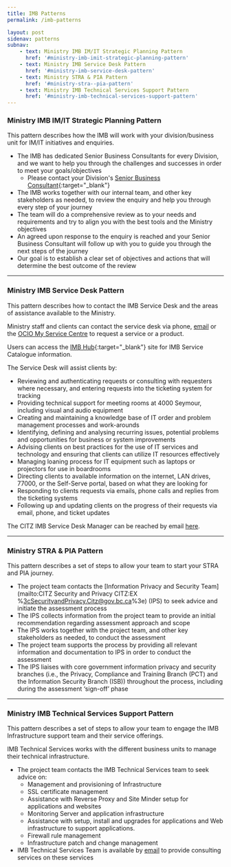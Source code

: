 ```yaml
---
title: IMB Patterns
permalink: /imb-patterns

layout: post
sidenav: patterns
subnav:
    - text: Ministry IMB IM/IT Strategic Planning Pattern
      href: '#ministry-imb-imit-strategic-planning-pattern'
    - text: Ministry IMB Service Desk Pattern
      href: '#ministry-imb-service-desk-pattern'
    - text: Ministry STRA & PIA Pattern
      href: '#ministry-stra--pia-pattern'
    - text: Ministry IMB Technical Services Support Pattern
      href: '#ministry-imb-technical-services-support-pattern'
---
```

### Ministry IMB IM/IT Strategic Planning Pattern
This pattern describes how the IMB will work with your division/business unit for IM/IT initiatives and enquiries.

- The IMB has dedicated Senior Business Consultants for every Division, and we want to help you through the challenges and successes in order to meet your goals/objectives
    - Please contact your Division's [Senior Business Consultant](https://intranet.gov.bc.ca/thehub/ocio/ocio-enterprise-services/imb){:target="_blank"}
- The IMB works together with our internal team, and other key stakeholders as needed, to review the enquiry and help you through every step of your journey
- The team will do a comprehensive review as to your needs and requirements and try to align you with the best tools and the Ministry objectives
- An agreed upon response to the enquiry is reached and your Senior Business Consultant will follow up with you to guide you through the next steps of the journey
- Our goal is to establish a clear set of objectives and actions that will determine the best outcome of the review

<hr style="height:2px;border-width:0;color:gray;background-color:gray">

### Ministry IMB Service Desk Pattern
This pattern describes how to contact the IMB Service Desk and the areas of assistance available to the Ministry.

Ministry staff and clients can contact the service desk via phone, [email](mailto:CITZIMBSD@gov.bc.ca) or the [OCIO My Service Centre](https://ociomysc.service-now.com/sp) to request a service or a product.

Users can access the [IMB Hub](https://intranet.gov.bc.ca/thehub/ocio/ocio-enterprise-services/imb){:target="_blank"} site for  IMB Service Catalogue information.

The Service Desk will assist clients by:
- Reviewing and authenticating requests or consulting with requesters where necessary, and entering requests into the ticketing system for tracking
- Providing technical support for meeting rooms at 4000 Seymour, including visual and audio equipment
- Creating and maintaining a knowledge base of IT order and problem management processes and work-arounds
- Identifying, defining and analysing recurring issues, potential problems and opportunities for business or system improvements
- Advising clients on best practices for the use of IT services and technology and ensuring that clients can utilize IT resources effectively
- Managing loaning process for IT equipment such as laptops or projectors for use in boardrooms
- Directing clients to available information on the internet, LAN drives, 77000, or the Self-Serve portal, based on what they are looking for 
- Responding to clients requests via emails, phone calls and replies from the ticketing systems
- Following up and updating clients on the progress of their requests via email, phone, and ticket updates

The CITZ IMB Service Desk Manager can be reached by email [here](mailto:gladys.gatobu@gov.bc.ca).

<hr style="height:2px;border-width:0;color:gray;background-color:gray">

### Ministry STRA & PIA Pattern
This pattern describes a set of steps to allow your team to start your STRA and PIA journey.
- The project team contacts the [Information Privacy and Security Team](mailto:CITZ Security and Privacy CITZ:EX %3cSecurityandPrivacy.Citz@gov.bc.ca%3e) (IPS) to seek advice and initiate the assessment process
- The IPS collects information from the project team to provide an initial recommendation regarding assessment approach and scope
- The IPS works together with the project team, and other key stakeholders as needed, to conduct the assessment
- The project team supports the process by providing all relevant information and documentation to IPS in order to conduct the assessment
- The IPS liaises with core government information privacy and security branches (i.e., the Privacy, Compliance and Training Branch (PCT) and the Information Security Branch (ISB)) throughout the process, including during the assessment ‘sign-off’ phase

<hr style="height:2px;border-width:0;color:gray;background-color:gray">

### Ministry IMB Technical Services Support Pattern
This pattern describes a set of steps to allow your team to engage the IMB Infrastructure support team and their service offerings.

IMB Technical Services works with the different business units to manage their technical infrastructure.
- The project team contacts the IMB Technical Services team to seek advice on:
    - Management and provisioning of Infrastructure
    - SSL certificate management
    - Assistance with Reverse Proxy and Site Minder setup for applications and websites
    - Monitoring Server and application infrastructure
    - Assistance with setup, install and upgrades for applications and Web infrastructure to support applications.
    - Firewall rule management
    - Infrastructure patch and change management
- IMB Technical Services Team is available by [email](mailto:CITZIMBTechServ@gov.bc.ca) to provide consulting services on these services